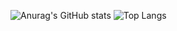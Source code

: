 ![Anurag's GitHub stats](https://github-readme-stats.vercel.app/api?username=mher-s&show_icons=true&theme=radical)
![Top Langs](https://github-readme-stats.vercel.app/api/top-langs/?username=mher-s&layout=compact&show_icons=true&theme=radical)
